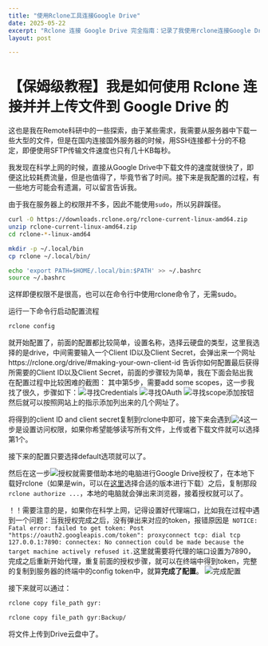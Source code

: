 ```yaml
---
title: "使用Rclone工具连接Google Drive"
date: 2025-05-22
excerpt: "Rclone 连接 Google Drive 完全指南：记录了我使用rclone连接Google Drive的过程，这样就可以在Remote科研的时候使用Google Drive下载远在国外的服务器上的大文件了"
layout: post

---
```

# 【保姆级教程】我是如何使用 Rclone 连接并并上传文件到 Google Drive 的
这也是我在Remote科研中的一些探索，由于某些需求，我需要从服务器中下载一些大型的文件，但是在国内连接国外服务器的时候，用SSH连接都十分的不稳定，即便使用SFTP传输文件速度也只有几十KB每秒。

我发现在科学上网的时候，直接从Google Drive中下载文件的速度就很快了，即便这比较耗费流量，但是也值得了，毕竟节省了时间。接下来是我配置的过程，有一些地方可能会有遗漏，可以留言告诉我。

由于我在服务器上的权限并不多，因此不能使用`sudo`，所以另辟蹊径。
```bash
curl -O https://downloads.rclone.org/rclone-current-linux-amd64.zip
unzip rclone-current-linux-amd64.zip
cd rclone-*-linux-amd64

mkdir -p ~/.local/bin
cp rclone ~/.local/bin/

echo 'export PATH=$HOME/.local/bin:$PATH' >> ~/.bashrc
source ~/.bashrc
```
这样即便权限不是很高，也可以在命令行中使用rclone命令了，无需sudo。

运行一下命令行启动配置流程
```bash
rclone config
```
就开始配置了，前面的配置都比较简单，设置名称，选择云硬盘的类型，这里我选择的是drive，中间需要输入一个Client ID以及Client Secret，会弹出来一个网址https://rclone.org/drive/#making-your-own-client-id 告诉你如何配置最后获得所需要的Client ID以及Client Secret，前面的步骤较为简单，我在下面会贴出我在配置过程中比较困难的截图：
其中第5步，需要add some scopes，这一步我找了很久，步骤如下：![寻找Credentials](/assets/images/blog/5-22-1.png) ![寻找OAuth](/assets/images/blog/5-22-2.png) ![寻找scope添加按钮](/assets/images/blog/5-22-3.png)然后就可以按照网站上的指示添加列出来的几个网址了。

将得到的client ID and client secret复制到rclone中即可，接下来会遇到![4](/assets/images/blog/5-22-4.png)这一步是设置访问权限，如果你希望能够读写所有文件，上传或者下载文件就可以选择第1个。

接下来的配置只要选择default选项就可以了。

然后在这一步![授权](/assets/images/blog/5-22-5.png)就需要借助本地的电脑进行Google Drive授权了，在本地下载好rclone（如果是win，可以在[这里](https://rclone.org/downloads/)选择合适的版本进行下载）之后，复制那段`rclone authorize ...`，本地的电脑就会弹出来浏览器，接着授权就可以了。

！！需要注意的是，如果你在科学上网，记得设置好代理端口，比如我在过程中遇到一个问题：当我授权完成之后，没有弹出来对应的token，报错原因是` NOTICE: Fatal error: failed to get token: Post "https://oauth2.googleapis.com/token": proxyconnect tcp: dial tcp 127.0.0.1:7890: connectex: No connection could be made because the target machine actively refused it.`这里就需要将代理的端口设置为7890，完成之后重新开始代理，重复前面的授权步骤，就可以在终端中得到token，完整的复制到服务器的终端中的config token中，就算**完成了配置**。
![完成配置](/assets/images/blog/5-22-6.png)

接下来就可以通过：
```bash
rclone copy file_path gyr:

rclone copy file_path gyr:Backup/
```
将文件上传到Drive云盘中了。


    

